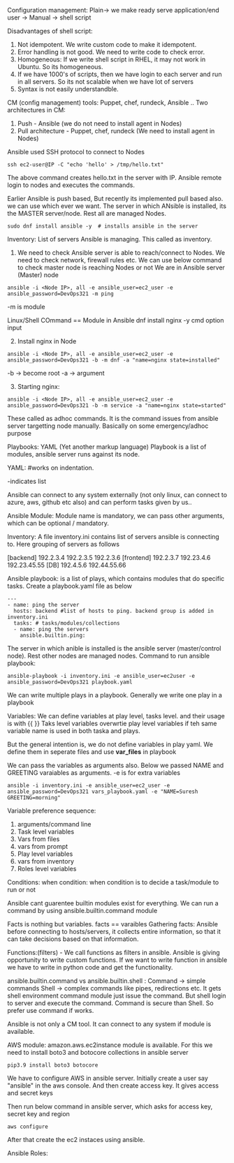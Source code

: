 Configuration management:
Plain-> we make ready serve application/end user -> Manual -> shell script

Disadvantages of shell script:
1. Not idempotent. We write custom code to make it idempotent.
2. Error handling is not good. We need to write code to check error.
3. Homogeneous: If we write shell script in RHEL, it may not work in Ubuntu. So its homogeneous.
4. If we have 1000's of scripts, then we have login to each server and run in all servers. So its not scalable when we have lot of servers
5. Syntax is not easily understandble.

CM (config management) tools: Puppet, chef, rundeck, Ansible ..
Two architectures in CM:
1. Push - Ansible (we do not need to install agent in Nodes)
2. Pull architecture - Puppet, chef, rundeck (We need to install agent in Nodes)

Ansible used SSH protocol to connect to Nodes
```
ssh ec2-user@IP -C "echo 'hello' > /tmp/hello.txt"
```
The above command creates hello.txt in the server with IP. Ansible remote login to nodes and executes the commands.

Earlier Ansible is push based, But recently its implemented pull based also. we can use which ever we want.
The server in which ANsible is installed, its the MASTER server/node. Rest all are managed Nodes.
```
sudo dnf install ansible -y  # installs ansible in the server
```

Inventory:
List of servers Ansible is managing. This called as inventory.

1. We need to check Ansible server is able to reach/connect to Nodes. We need to check network, firewall rules etc.
We can use below command to check master node is reaching Nodes or not
We are in Ansible server (Master) node
```
ansible -i <Node IP>, all -e ansible_user=ec2_user -e ansible_password=DevOps321 -m ping
```
-m is module

Linux/Shell COmmand == Module in Ansible
dnf install nginx -y
cmd  option input

2. Install nginx in Node
```
ansible -i <Node IP>, all -e ansible_user=ec2_user -e ansible_password=DevOps321 -b -m dnf -a "name=nginx state=installed"
```
-b -> become root
-a -> argument

3. Starting nginx:
```
ansible -i <Node IP>, all -e ansible_user=ec2_user -e ansible_password=DevOps321 -b -m service -a "name=nginx state=started"
```
These called as adhoc commands. It is the command issues from ansible server targetting node manually. Basically on some emergency/adhoc purpose

Playbooks: YAML (Yet another markup language)
Playbook is a list of modules, ansible server runs against its node.

YAML:
#works on indentation.

-indicates list

Ansible can connect to any system externally (not only linux, can connect to azure, aws, github etc also) and can perform tasks given by us..

Ansible Module:
Module name is mandatory, we can pass other arguments, which can be optional / mandatory.

Inventory:
A file inventory.ini contains list of servers ansible is connecting to. Here grouping of servers as follows

[backend]
192.2.3.4
192.2.3.5
192.2.3.6
[frontend]
192.2.3.7
192.23.4.6
192.23.45.55
[DB]
192.4.5.6
192.44.55.66

Ansible playbook: is a list of plays, which contains modules that do specific tasks. Create a playbook.yaml file as below
```
---
- name: ping the server
  hosts: backend #list of hosts to ping. backend group is added in inventory.ini
  tasks: # tasks/modules/collections
  - name: ping the servers
    ansible.builtin.ping:
```
The server in which anible is installed is the ansible server (master/control node). Rest other nodes are managed nodes.
Command to run ansible playbook:

```
ansible-playbook -i inventory.ini -e ansible_user=ec2user -e ansible_password=DevOps321 playbook.yaml 
```
We can write multiple plays in a playbook. Generally we write one play in a playbook

Variables:
We can define variables at play level, tasks level. and their usage is with {{ }}
Taks level variables overwrtie play level variables if teh same variable name is used in both taska and plays.

But the general intention is, we do not define variables in play yaml. We define them in seperate files and use **var_files** in playbook

We can pass the variables as arguments also. Below we passed NAME and GREETING varaiables as arguments. -e is for extra variables
```
ansible -i inventory.ini -e ansible_user=ec2_user -e ansible_password=DevOps321 vars_playbook.yaml -e "NAME=Suresh GREETING=morning" 
```
Variable preference sequence:
1. arguments/command line
2. Task level variables
3. Vars from files
4. vars from prompt
5. Play level variables
6. vars from inventory
7. Roles level variables



Conditions:
when condition: when condition is to decide a task/module to run or not

Ansible cant guarentee builtin modules exist for everything. We can run a command by using ansible.builtin.command module

Facts is nothing but variables.
facts == varaibles
Gathering facts:
Ansible before connecting to hosts/servers, it collects entire information, so that it can take decisions based on that information.

Functions:(filters) - We call functions as filters in ansible.
Ansible is giving opportunity to write custom functions. If we want to write function in ansible we have to write in python code and get the functionality. 

ansible.builtin.command vs ansible.builtin.shell :
Command -> simple commands
Shell -> complex commands like pipes, redirections etc. It gets shell environment
command module just issue the command. But shell login to server and execute the command.
Command is secure than Shell. So prefer use command if works.


Ansible is not only a CM tool. It can connect to any system if module is available.

AWS module:
amazon.aws.ec2instance module is available. For this we need to install boto3 and botocore collections in ansible server
```
pip3.9 install boto3 botocore
```

We have to configure AWS in ansible server. Initially create a user say "ansible" in the aws console. And then create access key. It gives access and secret keys

Then run below command in ansible server, which asks for access key, secret key and region
```
aws configure
```
After that create the ec2 instaces using ansible.


Ansible Roles:





